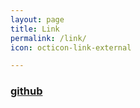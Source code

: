 ```yaml
---
layout: page
title: Link
permalink: /link/
icon: octicon-link-external

---
```


### [github](https://yybingyybing.github.io/)